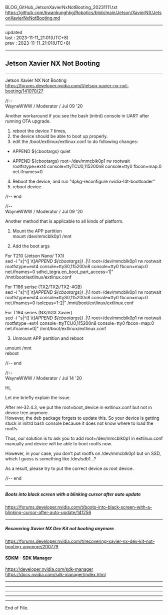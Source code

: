   
BLOG_GitHub_JetsonXavierNxNotBooting_20231111.txt  
  https://github.com/kwankunghkg/Robotics/blob/main/Jetson/XavierNX/JetsonXavierNxNotBooting.md  
  
  
----------------------------------------  
  
updated  
last : 2023-11-11_21:01(UTC+8)  
prev : 2023-11-11_21:01(UTC+8)  
  
----------------------------------------  
  
##  Jetson Xavier NX Not Booting  
  
----------------------------------------  
  
Jetson Xavier NX Not Booting  
  https://forums.developer.nvidia.com/t/jetson-xavier-nx-not-booting/141070/27  
  
//--  
WayneWWW / Moderator / Jul 09 '20  
  
Another workaround if you see the bash (initrd) console in UART after running OTA upgrade.  
  
1. reboot the device 7 times,  
2. the device should be able to boot up properly.  
3. edit the /boot/extlinux/extlinux.conf to do following changes:  
- APPEND ${cbootargs} quiet  
+ APPEND ${cbootargs} root=/dev/mmcblk0p1 rw rootwait rootfstype=ext4 console=ttyTCU0,115200n8 console=tty0 fbcon=map:0 net.ifnames=0  
4. Reboot the device, and run "dpkg-reconfigure nvidia-l4t-bootloader"  
5. reboot device.  
  
//--  end  
  
  
//--  
WayneWWW / Moderator / Jul 09 '20  
  
Another method that is applicable to all kinds of platform.  
  
1. Mount the APP partition  
mount /dev/mmcblk0p1 /mnt  
  
2. Add the boot args  
  
For T210 (Jetson Nano/ TX1)  
sed -i "s|^\([ \t]*APPEND \${cbootargs}\) .*|\1 root=/dev/mmcblk0p1 rw rootwait rootfstype=ext4 console=ttyS0,115200n8 console=tty0 fbcon=map:0 net.ifnames=0 sdhci_tegra.en_boot_part_access=1|" /mnt/boot/extlinux/extlinux.conf  
  
For T186 serise (TX2/TX2i/TX2-4GB)  
sed -i "s|^\([ \t]*APPEND \${cbootargs}\) .*|\1 root=/dev/mmcblk0p1 rw rootwait rootfstype=ext4 console=ttyS0,115200n8 console=tty0 fbcon=map:0 net.ifnames=0 isolcpus=1-2|" /mnt/boot/extlinux/extlinux.conf  
  
For T194 series (NX/AGX Xavier)  
sed -i "s|^\([ \t]*APPEND \${cbootargs}\) .*|\1 root=/dev/mmcblk0p1 rw rootwait rootfstype=ext4 console=ttyTCU0,115200n8 console=tty0 fbcon=map:0 net.ifnames=0|" /mnt/boot/extlinux/extlinux.conf  
  
3. Unmount APP partition and reboot  
  
umount /mnt  
reboot  
  
//--  end  
  
  
//--  
WayneWWW / Moderator / Jul 14 '20  
  
Hi,  
  
Let me briefly explain the issue.  
  
   After rel-32.4.3, we put the root=boot_device in extlinux.conf but not in device tree anymore.  
   However, the deb package forgets to update this. So your device is getting stuck in initrd bash console because it does not know where to load the rootfs.  
  
Thus, our solution is to ask you to add root=/dev/mmcblk0p1 in extlinux.conf manually and device will be able to boot rootfs now.  
  
However, in your case, you don’t put rootfs on /dev/mmcblk0p1 but on SSD, which I guess is something like /dev/sdb1…?  
  
As a result, please try to put the correct device as root device.  
  
//--  end  
  
----------------------------------------  
  
#####  Boots into black screen with a blinking cursor after auto update  
  https://forums.developer.nvidia.com/t/boots-into-black-screen-with-a-blinking-cursor-after-auto-update/141256  
  
  
----------------------------------------  
  
#####  Recovering Xavier NX Dev Kit not booting anymore  
  https://forums.developer.nvidia.com/t/recovering-xavier-nx-dev-kit-not-booting-anymore/200779  
  
  
####  SDKM - SDK Manager  
  https://developer.nvidia.com/sdk-manager  
  https://docs.nvidia.com/sdk-manager/index.html  
  
  
----------------------------------------  
  
  
  
----------------------------------------  
  
  
  
----------------------------------------  
  
  
  
----------------------------------------  
  
  
  
----------------------------------------  
End of File.  
